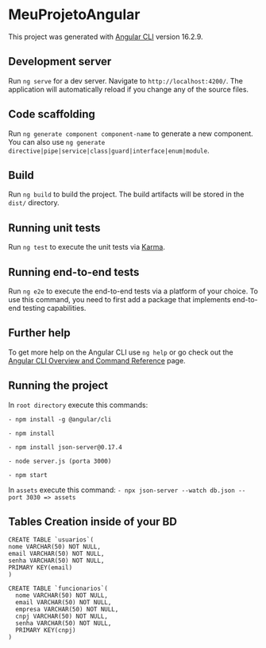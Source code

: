 # MeuProjetoAngular

This project was generated with [Angular CLI](https://github.com/angular/angular-cli) version 16.2.9.

## Development server

Run `ng serve` for a dev server. Navigate to `http://localhost:4200/`. The application will automatically reload if you change any of the source files.

## Code scaffolding

Run `ng generate component component-name` to generate a new component. You can also use `ng generate directive|pipe|service|class|guard|interface|enum|module`.

## Build

Run `ng build` to build the project. The build artifacts will be stored in the `dist/` directory.

## Running unit tests

Run `ng test` to execute the unit tests via [Karma](https://karma-runner.github.io).

## Running end-to-end tests

Run `ng e2e` to execute the end-to-end tests via a platform of your choice. To use this command, you need to first add a package that implements end-to-end testing capabilities.

## Further help

To get more help on the Angular CLI use `ng help` or go check out the [Angular CLI Overview and Command Reference](https://angular.io/cli) page.


## Running the project

In `root directory` execute this commands:

 `- npm install -g @angular/cli`

 `- npm install`

 `- npm install json-server@0.17.4`

 `- node server.js (porta 3000)`

 `- npm start`

In `assets` execute this command:
 `- npx json-server --watch db.json --port 3030 => assets`

## Tables Creation inside of your BD

```
CREATE TABLE `usuarios`(
nome VARCHAR(50) NOT NULL,
email VARCHAR(50) NOT NULL,
senha VARCHAR(50) NOT NULL,
PRIMARY KEY(email)
)
```

```
CREATE TABLE `funcionarios`(
  nome VARCHAR(50) NOT NULL,
  email VARCHAR(50) NOT NULL,
  empresa VARCHAR(50) NOT NULL,
  cnpj VARCHAR(50) NOT NULL,
  senha VARCHAR(50) NOT NULL,
  PRIMARY KEY(cnpj)
)
```